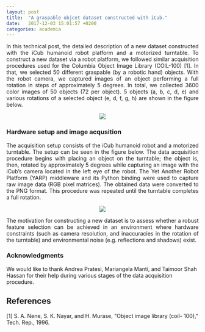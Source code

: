 ```yaml
---
layout: post
title:  "A graspable objcet dataset constructed with iCub."
date:   2017-12-03 15:01:57 +0200
categories: academia
---
```


<p align="justify">
In this technical post,  the detailed description of a new dataset constructed with the iCub humanoid robot platform and a motorized turntable.  To construct a new dataset via a robot platform, we followed similar acquisition procedures used for the Columbia Object Image Library (COIL-100) [1].  In that, we selected 50 different graspable (by a robotic hand) objects. With the robot camera, we captured images of an object performing a full rotation in steps of approximately 5 degrees. In total, we collected 3600 color images of 50 objects (72 per object). 5 objects (a, b, c, d, e) and various rotations of a selected object (e, d, f, g, h) are shown in the  figure below.
<p align="center">
<img src="http://www.crossvalidate.me/assets/objects.png" >
</p>
</p>

### Hardware setup and image acqusition  
<p align="justify">
The acquisition setup consists of the iCub humanoid robot and a motorized turntable. The setup can be seen in the figure below. The data acquisition procedure begins with placing an object on the turntable; the object is, then, rotated by approximately 5 degrees while capturing an image with the iCub’s camera located in the left eye of the robot. The Yet Another Robot Platform (YARP) middleware and its Python binding were used to capture raw image data (RGB pixel matrices). The obtained data were converted to the PNG format. This procedure was repeated until the turntable completes a full rotation. 
</p>
<p align="center">
<img src="http://www.crossvalidate.me/assets/icub.png" >
</p>

<p align="justify">
The motivation for constructing a new dataset is to assess whether a robust feature selection can be achieved in an environment where hardware constraints (such as camera resolution, and inaccuracies in the rotation of the turntable) and environmental noise (e.g. reflections and shadows) exist.
</p>

### Acknowledgments  
We would like to thank Andrea Pratesi, Mariangela Manti, and Taimoor Shah Hassan for their help during various stages of the data acquisition procedure.

## References  
[1] S. A. Nene, S. K. Nayar, and H. Murase, "Object image library (coil- 100)," Tech. Rep., 1996.
